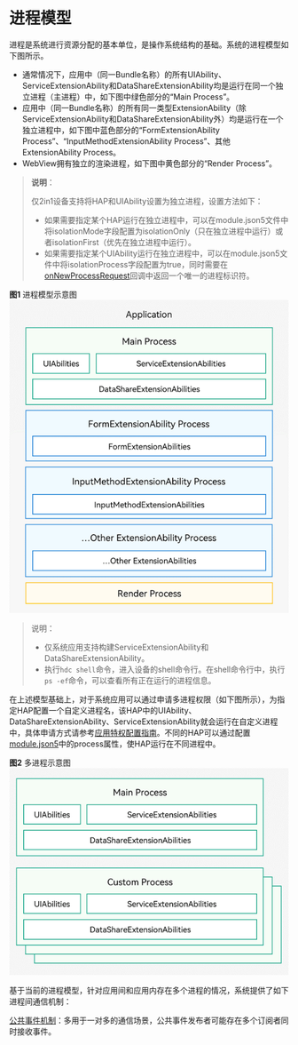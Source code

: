 # 进程模型

进程是系统进行资源分配的基本单位，是操作系统结构的基础。系统的进程模型如下图所示。

- 通常情况下，应用中（同一Bundle名称）的所有UIAbility、ServiceExtensionAbility和DataShareExtensionAbility均是运行在同一个独立进程（主进程）中，如下图中绿色部分的“Main Process”。
- 应用中（同一Bundle名称）的所有同一类型ExtensionAbility（除ServiceExtensionAbility和DataShareExtensionAbility外）均是运行在一个独立进程中，如下图中蓝色部分的“FormExtensionAbility Process”、“InputMethodExtensionAbility Process”、其他ExtensionAbility Process。
- WebView拥有独立的渲染进程，如下图中黄色部分的“Render Process”。

> **说明**：
>
> 仅2in1设备支持将HAP和UIAbility设置为独立进程，设置方法如下：
> - 如果需要指定某个HAP运行在独立进程中，可以在module.json5文件中将isolationMode字段配置为isolationOnly（只在独立进程中运行）或者isolationFirst（优先在独立进程中运行）。
> - 如果需要指定某个UIAbility运行在独立进程中，可以在module.json5文件中将isolationProcess字段配置为true，同时需要在[onNewProcessRequest](../reference/apis-ability-kit/js-apis-app-ability-abilityStage.md)回调中返回一个唯一的进程标识符。



**图1** 进程模型示意图  
![process-model](figures/process-model.png)

> 说明：
>
> - 仅系统应用支持构建ServiceExtensionAbility和DataShareExtensionAbility。
> - 执行`hdc shell`命令，进入设备的shell命令行。在shell命令行中，执行`ps -ef`命令，可以查看所有正在运行的进程信息。

在上述模型基础上，对于系统应用可以通过申请多进程权限（如下图所示），为指定HAP配置一个自定义进程名，该HAP中的UIAbility、DataShareExtensionAbility、ServiceExtensionAbility就会运行在自定义进程中<!--Del-->，具体申请方式请参考[应用特权配置指南](../../device-dev/subsystems/subsys-app-privilege-config-guide.md)<!--DelEnd-->。不同的HAP可以通过配置[module.json5](../quick-start/module-configuration-file.md#配置文件标签)中的process属性，使HAP运行在不同进程中。

**图2** 多进程示意图  
![multi-process](figures/multi-process.png)


基于当前的进程模型，针对应用间和应用内存在多个进程的情况，系统提供了如下进程间通信机制：


[公共事件机制](../basic-services/common-event/common-event-overview.md)：多用于一对多的通信场景，公共事件发布者可能存在多个订阅者同时接收事件。


